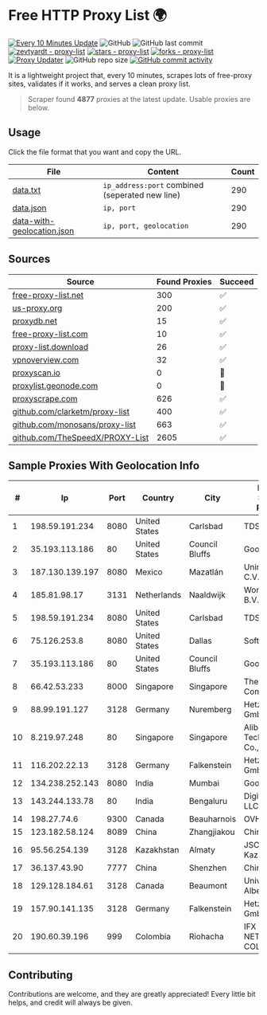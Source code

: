 
# Free HTTP Proxy List 🌍

[![Every 10 Minutes Update](https://github.com/mertguvencli/http-proxy-list/actions/workflows/main.yml/badge.svg?branch=main)](https://github.com/mertguvencli/http-proxy-list/actions/workflows/main.yml)
![GitHub](https://img.shields.io/github/license/mertguvencli/http-proxy-list)
![GitHub last commit](https://img.shields.io/github/last-commit/mertguvencli/http-proxy-list)
[![zevtyardt - proxy-list](https://img.shields.io/static/v1?label=zevtyardt&message=proxy-list&color=blue&logo=github)](https://github.com/zevtyardt/proxy-list "Go to GitHub repo")
[![stars - proxy-list](https://img.shields.io/github/stars/zevtyardt/proxy-list?style=social)](https://github.com/zevtyardt/proxy-list)
[![forks - proxy-list](https://img.shields.io/github/forks/zevtyardt/proxy-list?style=social)](https://github.com/zevtyardt/proxy-list)
[![Proxy Updater](https://github.com/zevtyardt/proxy-list/workflows/Proxy%20Updater/badge.svg)](https://github.com/zevtyardt/proxy-list/actions?query=workflow:"Proxy+Updater")
![GitHub repo size](https://img.shields.io/github/repo-size/zevtyardt/proxy-list)
[![GitHub commit activity](https://img.shields.io/github/commit-activity/m/zevtyardt/proxy-list?logo=commits)](https://github.com/zevtyardt/proxy-list/commits/main)

It is a lightweight project that, every 10 minutes, scrapes lots of free-proxy sites, validates if it works, and serves a clean proxy list.

> Scraper found **4877** proxies at the latest update. Usable proxies are below.

## Usage

Click the file format that you want and copy the URL.

|File|Content|Count|
|----|-------|-----|
|[data.txt](https://raw.githubusercontent.com/mertguvencli/http-proxy-list/main/proxy-list/data.txt)|`ip_address:port` combined (seperated new line)|290|
|[data.json](https://raw.githubusercontent.com/mertguvencli/http-proxy-list/main/proxy-list/data.json)|`ip, port`|290|
|[data-with-geolocation.json](https://raw.githubusercontent.com/mertguvencli/http-proxy-list/main/proxy-list/data-with-geolocation.json)|`ip, port, geolocation`|290|

## Sources

|Source|Found Proxies|Succeed|
|------|-------------|-------|
|[free-proxy-list.net](https://free-proxy-list.net)|300|✅|
|[us-proxy.org](https://www.us-proxy.org)|200|✅|
|[proxydb.net](http://proxydb.net)|15|✅|
|[free-proxy-list.com](https://free-proxy-list.com/?page=&port=&type%5B%5D=http&type%5B%5D=https&up_time=0&search=Search)|10|✅|
|[proxy-list.download](https://www.proxy-list.download/HTTP)|26|✅|
|[vpnoverview.com](https://vpnoverview.com/privacy/anonymous-browsing/free-proxy-servers)|32|✅|
|[proxyscan.io](https://www.proxyscan.io)|0|🚫|
|[proxylist.geonode.com](https://proxylist.geonode.com/api/proxy-list?limit=300&page=1&sort_by=lastChecked&sort_type=desc&protocols=http,https)|0|🚫|
|[proxyscrape.com](https://api.proxyscrape.com/v2/?request=displayproxies&protocol=http&timeout=10000&country=all&ssl=all&anonymity=all)|626|✅|
|[github.com/clarketm/proxy-list](https://raw.githubusercontent.com/clarketm/proxy-list/master/proxy-list-raw.txt)|400|✅|
|[github.com/monosans/proxy-list](https://raw.githubusercontent.com/monosans/proxy-list/main/proxies/http.txt)|663|✅|
|[github.com/TheSpeedX/PROXY-List](https://raw.githubusercontent.com/TheSpeedX/PROXY-List/master/http.txt)|2605|✅|


## Sample Proxies With Geolocation Info

|#|Ip|Port|Country|City|Internet Service Provider|
|-|--|----|-------|----|-------------------------|
|1|198.59.191.234|8080|United States|Carlsbad|TDS TELECOM|
|2|35.193.113.186|80|United States|Council Bluffs|Google LLC|
|3|187.130.139.197|8080|Mexico|Mazatlán|Uninet S.A. de C.V.|
|4|185.81.98.17|3131|Netherlands|Naaldwijk|WorldStream B.V.|
|5|198.59.191.234|8080|United States|Carlsbad|TDS TELECOM|
|6|75.126.253.8|8080|United States|Dallas|SoftLayer|
|7|35.193.113.186|80|United States|Council Bluffs|Google LLC|
|8|66.42.53.233|8000|Singapore|Singapore|The Constant Company|
|9|88.99.191.127|3128|Germany|Nuremberg|Hetzner Online GmbH|
|10|8.219.97.248|80|Singapore|Singapore|Alibaba (US) Technology Co., Ltd.|
|11|116.202.22.13|3128|Germany|Falkenstein|Hetzner Online GmbH|
|12|134.238.252.143|8080|India|Mumbai|Google LLC|
|13|143.244.133.78|80|India|Bengaluru|DigitalOcean, LLC|
|14|198.27.74.6|9300|Canada|Beauharnois|OVH SAS|
|15|123.182.58.124|8089|China|Zhangjiakou|Chinanet|
|16|95.56.254.139|3128|Kazakhstan|Almaty|JSC Kazakhtelecom|
|17|36.137.43.90|7777|China|Shenzhen|China Mobile|
|18|129.128.184.61|3128|Canada|Beaumont|University of Alberta|
|19|157.90.141.135|3128|Germany|Falkenstein|Hetzner Online GmbH|
|20|190.60.39.196|999|Colombia|Riohacha|IFX NETWORKS COLOMBIA|



## Contributing

Contributions are welcome, and they are greatly appreciated! Every
little bit helps, and credit will always be given.

